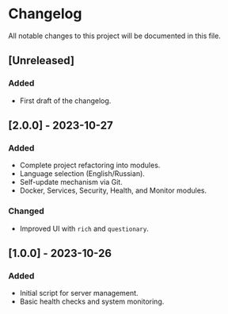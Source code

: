 # Changelog

All notable changes to this project will be documented in this file.

## [Unreleased]

### Added
- First draft of the changelog.

## [2.0.0] - 2023-10-27

### Added
- Complete project refactoring into modules.
- Language selection (English/Russian).
- Self-update mechanism via Git.
- Docker, Services, Security, Health, and Monitor modules.

### Changed
- Improved UI with `rich` and `questionary`.

## [1.0.0] - 2023-10-26

### Added
- Initial script for server management.
- Basic health checks and system monitoring. 